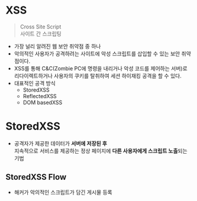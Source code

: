 # XSS
> Cross Site Script    
> 사이트 간 스크립팅       

* 가장 널리 알려진 웹 보안 취약점 중 하나   
* 악의적인 사용자가 공격하려는 사이트에 악성 스크립트를 삽입할 수 있는 보안 취약점이다.   
* XSS를 통해 C&C(Zombie PC에 명령을 내리거나 악성 코드를 제어하는 서버)로 리다이렉트하거나 
사용자의 쿠키를 탈취하여 세션 하이재킹 공격을 할 수 있다.       
* 대표적인 공격 방식 
   * StoredXSS   
   * ReflectedXSS  
   * DOM basedXSS   

# StoredXSS   
* 공격자가 제공한 데이터가 **서버에 저장된 후**    
지속적으로 서비스를 제공하는 정상 페이지에 **다른 사용자에게 스크립트 노출**되는 기법   

## StoredXSS Flow   
* 해커가 악의적인 스크립트가 담긴 게시물 등록  

